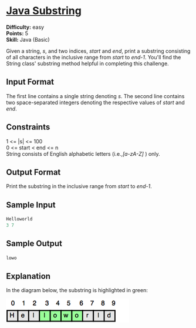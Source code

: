 # [Java Substring](https://www.hackerrank.com/challenges/java-substring/problem)

**Difficulty:** easy
</br>**Points:** 5
</br>**Skill:** Java (Basic)

Given a string, _s_, and two indices, _start_ and _end_, print a substring consisting of all characters in the inclusive range from _start_ to _end-1_. You'll find the String class' substring method helpful in completing this challenge.

## Input Format

The first line contains a single string denoting _s_.
The second line contains two space-separated integers denoting the respective values of _start_ and _end_.

## Constraints
1 <= |s| <= 100</br>
0 <= start < end <= n</br>
String  consists of English alphabetic letters (i.e.,_[a-zA-Z]_ ) only.

## Output Format

Print the substring in the inclusive range from _start_ to _end-1_.

## Sample Input
````java
Helloworld
3 7
````

## Sample Output
````java
lowo
````

## Explanation

In the diagram below, the substring is highlighted in green:

![img.png](img.png)